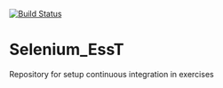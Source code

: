 [![Build Status](https://travis-ci.org/jacscin/Selenium_EssT.svg?branch=master)](https://travis-ci.org/jacscin/Selenium_EssT)
# Selenium_EssT
Repository for setup continuous integration in exercises
